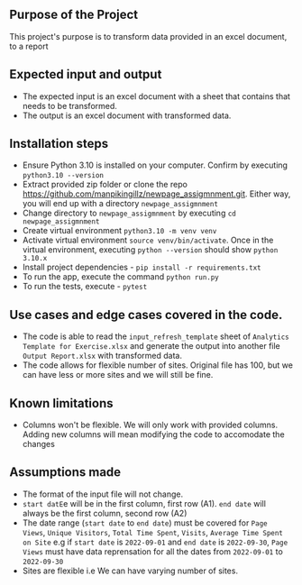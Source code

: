## Purpose of the Project
This project's purpose is to transform data provided in an excel document, to a report

## Expected input and output
- The expected input is an excel document with a sheet that contains that needs to be transformed.
- The output is an excel document with transformed data.

## Installation steps
- Ensure Python 3.10 is installed on your computer. Confirm by executing `python3.10 --version`
- Extract provided zip folder or clone the repo https://github.com/manpikingillz/newpage_assigmnment.git. Either way, you will end up with a directory `newpage_assigmnment`
- Change directory to `newpage_assigmnment` by executing `cd newpage_assigmnment`
- Create virtual environment `python3.10 -m venv venv`
- Activate virtual environment `source venv/bin/activate`. Once in the virtual environment, executing `python --version` should show `python 3.10.x`
- Install project dependencies - `pip install -r requirements.txt`
- To run the app, execute the command `python run.py`
- To run the tests, execute - `pytest`

## Use cases and edge cases covered in the code.
- The code is able to read the `input_refresh_template` sheet of `Analytics Template for Exercise.xlsx` and generate the output into another file `Output Report.xlsx` with transformed data.
- The code allows for flexible number of sites. Original file has 100, but we can have less or more sites and we will still be fine.
## Known limitations
- Columns won't be flexible. We will only work with provided columns. Adding new columns will mean modifying the code to accomodate the changes

## Assumptions made
- The format of the input file will not change.
- `start datE`e will be in the first column, first row (A1). `end date` will always be the first column, second row (A2)
- The date range (`start date` to `end date`) must be covered for `Page Views`, `Unique Visitors`, `Total Time Spent`, `Visits`, `Average Time Spent on Site` e.g if `start date` is `2022-09-01` and `end date` is `2022-09-30`, `Page Views` must have data reprensation for all the dates from `2022-09-01` to `2022-09-30`
- Sites are flexible i.e We can have varying number of sites.
